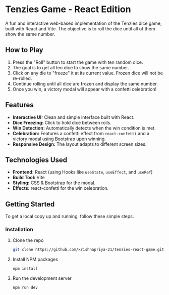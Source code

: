 # Tenzies Game - React Edition

A fun and interactive web-based implementation of the Tenzies dice game, built with React and Vite. The objective is to roll the dice until all of them show the same number.


## How to Play

1.  Press the "Roll" button to start the game with ten random dice.
2.  The goal is to get all ten dice to show the same number.
3.  Click on any die to "freeze" it at its current value. Frozen dice will not be re-rolled.
4.  Continue rolling until all dice are frozen and display the same number.
5.  Once you win, a victory modal will appear with a confetti celebration!

## Features

-   **Interactive UI:** Clean and simple interface built with React.
-   **Dice Freezing:** Click to hold dice between rolls.
-   **Win Detection:** Automatically detects when the win condition is met.
-   **Celebration:** Features a confetti effect from `react-confetti` and a victory modal using Bootstrap upon winning.
-   **Responsive Design:** The layout adapts to different screen sizes.

## Technologies Used

-   **Frontend:** React (using Hooks like `useState`, `useEffect`, and `useRef`)
-   **Build Tool:** Vite
-   **Styling:** CSS & Bootstrap for the modal.
-   **Effects:** react-confetti for the win celebration.

## Getting Started

To get a local copy up and running, follow these simple steps.

### Installation

1. Clone the repo
   ```sh
   git clone https://github.com/krishnapriya-21/tenzies-react-game.git
   ```
2. Install NPM packages
   ```sh
   npm install
   ```
3. Run the development server
   ```sh
   npm run dev
   ```
